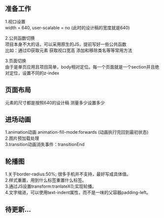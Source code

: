 ## 准备工作
1.视口设置  
width = 640, user-scalable = no  (此时的设计稿的宽度就是640)

2.公共函数切换  
项目本身不大的话，可以采用原生的JS，提前写好一些公共函数  
比如：通过ID获取元素 获取视口宽高 添加和移除类名等等常用方法

3.页面切换  
由于是单页应用且项目简单，body相对定位。每一个页面就是一个section并且绝对定位，设置不同的z-index


## 页面布局
元素的尺寸都是按照640的设计稿 测量多少设置多少


## 进场动画
1.animation动画 animation-fill-mode:forwards (动画执行完回到最初状态)  
2.图片预加载处理  
3.transition动画消失事件：transitionEnd


## 轮播图
1.关于border-radius:50%; 很多手机并不支持，最好写成具体值。  
2.样式重置，用到什么标签重置什么标签。  
3.通过JS设置transform:tranlateX();实现轮播。  
4.文字缩进，可以使用text-indent属性，而不是一味的父容器padding-left。


## 待更新...
